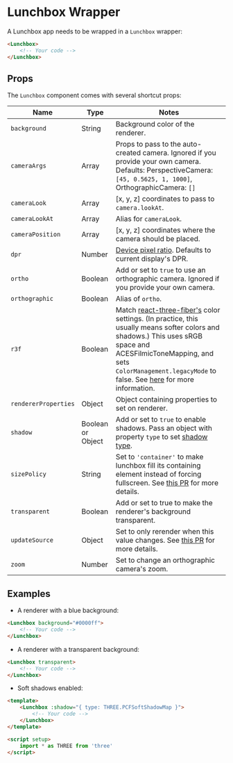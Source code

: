 # Lunchbox Wrapper

A Lunchbox app needs to be wrapped in a `Lunchbox` wrapper:

```html
<Lunchbox>
    <!-- Your code -->
</Lunchbox>
```

## Props

The `Lunchbox` component comes with several shortcut props:

| Name                 | Type              | Notes                                                                                                                                                                                                                                                                                                                                                               |
| -------------------- | ----------------- | ------------------------------------------------------------------------------------------------------------------------------------------------------------------------------------------------------------------------------------------------------------------------------------------------------------------------------------------------------------------- |
| `background`         | String            | Background color of the renderer.                                                                                                                                                                                                                                                                                                                                   |
| `cameraArgs`         | Array             | Props to pass to the auto-created camera. Ignored if you provide your own camera. Defaults: PerspectiveCamera: `[45, 0.5625, 1, 1000]`, OrthographicCamera: `[]`                                                                                                                                                                                                    |
| `cameraLook`         | Array             | [x, y, z] coordinates to pass to `camera.lookAt`.                                                                                                                                                                                                                                                                                                                   |
| `cameraLookAt`       | Array             | Alias for `cameraLook`.                                                                                                                                                                                                                                                                                                                                             |
| `cameraPosition`     | Array             | [x, y, z] coordinates where the camera should be placed.                                                                                                                                                                                                                                                                                                            |
| `dpr`                | Number            | [Device pixel ratio](https://developer.mozilla.org/en-US/docs/Web/API/Window/devicePixelRatio). Defaults to current display's DPR.                                                                                                                                                                                                                                  |
| `ortho`              | Boolean           | Add or set to `true` to use an orthographic camera. Ignored if you provide your own camera.                                                                                                                                                                                                                                                                         |
| `orthographic`       | Boolean           | Alias of `ortho`.                                                                                                                                                                                                                                                                                                                                                   |
| `r3f`                | Boolean           | Match [react-three-fiber's](https://github.com/pmndrs/react-three-fiber) color settings. (In practice, this usually means softer colors and shadows.) This uses sRGB space and ACESFilmicToneMapping, and sets `ColorManagement.legacyMode` to false. See [here](https://threejs.org/docs/index.html#manual/en/introduction/Color-management) for more information. |
| `rendererProperties` | Object            | Object containing properties to set on renderer.                                                                                                                                                                                                                                                                                                                    |
| `shadow`             | Boolean or Object | Add or set to `true` to enable shadows. Pass an object with property `type` to set [shadow type](https://threejs.org/docs/#api/en/renderers/WebGLRenderer.shadowMap).                                                                                                                                                                                               |
| `sizePolicy`         | String            | Set to `'container'` to make lunchbox fill its containing element instead of forcing fullscreen. See [this PR](https://github.com/breakfast-studio/lunchboxjs/pull/24) for more details.                                                                                                                                                                            |
| `transparent`        | Boolean           | Add or set to true to make the renderer's background transparent.                                                                                                                                                                                                                                                                                                   |
| `updateSource`       | Object            | Set to only rerender when this value changes. See [this PR](https://github.com/breakfast-studio/lunchboxjs/pull/23) for more details.                                                                                                                                                                                                                               |
| `zoom`               | Number            | Set to change an orthographic camera's zoom.                                                                                                                                                                                                                                                                                                                        |

## Examples

-   A renderer with a blue background:

```html
<Lunchbox background="#0000ff">
    <!-- Your code -->
</Lunchbox>
```

-   A renderer with a transparent background:

```html
<Lunchbox transparent>
    <!-- Your code -->
</Lunchbox>
```

-   Soft shadows enabled:

```html
<template>
    <Lunchbox :shadow="{ type: THREE.PCFSoftShadowMap }">
        <!-- Your code -->
    </Lunchbox>
</template>

<script setup>
    import * as THREE from 'three'
</script>
```
